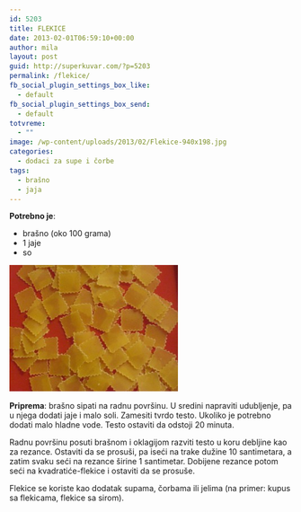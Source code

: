 ```yaml
---
id: 5203
title: FLEKICE
date: 2013-02-01T06:59:10+00:00
author: mila
layout: post
guid: http://superkuvar.com/?p=5203
permalink: /flekice/
fb_social_plugin_settings_box_like:
  - default
fb_social_plugin_settings_box_send:
  - default
totvreme:
  - ""
image: /wp-content/uploads/2013/02/Flekice-940x198.jpg
categories:
  - dodaci za supe i čorbe
tags:
  - brašno
  - jaja
---
```

**Potrebno je**:

  * brašno (oko 100 grama)
  * 1 jaje
  * so

<img class="alignnone size-medium wp-image-5204" src="/wp-content/uploads/2013/02/Flekice-300x225.jpg" alt="Flekice" width="300" height="225" /> 

**Priprema**: brašno sipati na radnu površinu. U sredini napraviti udubljenje, pa u njega dodati jaje i malo soli. Zamesiti tvrdo testo. Ukoliko je potrebno dodati malo hladne vode. Testo ostaviti da odstoji 20 minuta.

Radnu površinu posuti brašnom i oklagijom razviti testo u koru debljine kao za rezance. Ostaviti da se prosuši, pa iseći na trake dužine 10 santimetara, a zatim svaku seći na rezance širine 1 santimetar. Dobijene rezance potom seći na kvadratiće-flekice i ostaviti da se prosuše.

Flekice se koriste kao dodatak supama, čorbama ili jelima (na primer: kupus sa flekicama, flekice sa sirom).